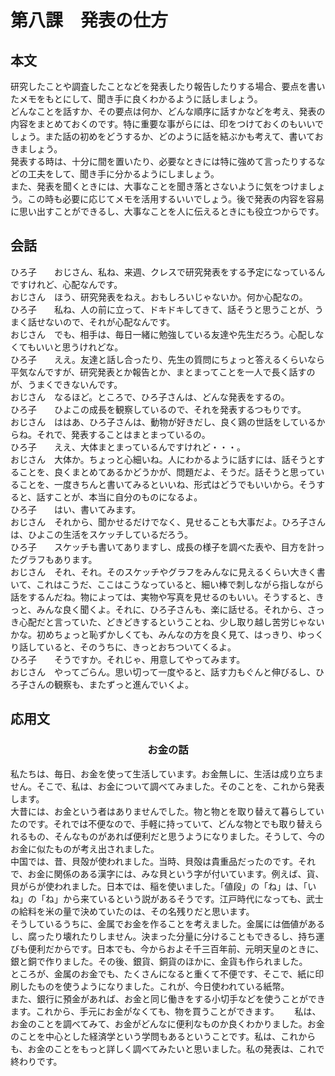 # 第八課　発表の仕方
## 本文
研究したことや調査したことなどを発表したり報告したりする場合、要点を書いたメモをもとにして、聞き手に良くわかるように話しましょう。  
どんなことを話すか、その要点は何か、どんな順序に話すかなどを考え、発表の内容をまとめておくのです。特に重要な事がらには、印をつけておくのもいいでしょう。また話の初めをどうするか、どのように話を結ぶかも考えて、書いておきましょう。  
発表する時は、十分に間を置いたり、必要なときには特に強めて言ったりするなどの工夫をして、聞き手に分かるようにしましょう。  
また、発表を聞くときには、大事なことを聞き落とさないように気をつけましょう。この時も必要に応じてメモを活用するいいでしょう。後で発表の内容を容易に思い出すことができるし、大事なことを人に伝えるときにも役立つからです。  
## 会話
ひろ子　　おじさん、私ね、来週、クレスで研究発表をする予定になっているんですけれど、心配なんです。  
おじさん　ほう、研究発表をねえ。おもしろいじゃないか。何か心配なの。  
ひろ子　　私ね、人の前に立って、ドキドキしてきて、話そうと思うことが、うまく話せないので、それが心配なんです。  
おじさん　でも、相手は、毎日一緒に勉強している友達や先生だろう。心配しなくてもいいと思うけれどな。  
ひろ子　　ええ。友達と話し合ったり、先生の質問にちょっと答えるくらいなら平気なんですが、研究発表とか報告とか、まとまってことを一人で長く話すのが、うまくできないんです。  
おじさん　なるほど。ところで、ひろ子さんは、どんな発表をするの。  
ひろ子　　ひよこの成長を観察しているので、それを発表するつもりです。  
おじさん　ははあ、ひろ子さんは、動物が好きだし、良く鶏の世話をしているからね。それで、発表することはまとまっているの。  
ひろ子　　ええ、大体まとまっているんですけれど・・・。  
おじさん　大体か。ちょっと心細いね。人にわかるように話すには、話そうとすることを、良くまとめてあるかどうかが、問題だよ、そうだ。話そうと思っていることを、一度きちんと書いてみるといいね、形式はどうでもいいから。そうすると、話すことが、本当に自分のものになるよ。  
ひろ子　　はい、書いてみます。  
おじさん　それから、聞かせるだけでなく、見せることも大事だよ。ひろ子さんは、ひよこの生活をスケッチしているだろう。  
ひろ子　　スケッチも書いてありますし、成長の様子を調べた表や、目方を計ったグラフもあります。  
おじさん　それ、それ。そのスケッチやグラフをみんなに見えるくらい大きく書いて、これはこうだ、ここはこうなっていると、細い棒で刺しながら指しながら話をするんだね。物によっては、実物や写真を見せるのもいい。そうすると、きっと、みんな良く聞くよ。それに、ひろ子さんも、楽に話せる。それから、さっき心配だと言っていた、どきどきするということね、少し取り越し苦労じゃないかな。初めちょっと恥ずかしくても、みんなの方を良く見て、はっきり、ゆっくり話していると、そのうちに、きっとおちついてくるよ。  
ひろ子　　そうですか。それじゃ、用意してやってみます。  
おじさん　やってごらん。思い切って一度やると、話す力もぐんと伸びるし、ひろ子さんの観察も、またずっと進んでいくよ。  
## 応用文
### <center>お金の話</center>
私たちは、毎日、お金を使って生活しています。お金無しに、生活は成り立ちません。そこで、私は、お金について調べてみました。そのことを、これから発表します。  
大昔には、お金という者はありませんでした。物と物とを取り替えて暮らしていたのです。それでは不便なので、手軽に持っていて、どんな物とでも取り替えられるもの、そんなものがあれば便利だと思うようになりました。そうして、今のお金に似たものが考え出されました。  
中国では、昔、貝殻が使われました。当時、貝殻は貴重品だったのです。それで、お金に関係のある漢字には、みな貝という字が付いています。例えば、貨、貝がらが使われました。日本では、稲を使いました。「値段」の「ね」は、「いね」の「ね」から来ているという説があるそうです。江戸時代になっても、武士の給料を米の量で決めていたのは、その名残りだと思います。  
そうしているうちに、金属でお金を作ることを考えました。金属には価値があるし、腐ったり壊れたりしません。決まった分量に分けることもできるし、持ち運びも便利だからです。日本でも、今からおよそ千三百年前、元明天皇のときに、銀と銅で作りました。その後、銀貨、銅貨のほかに、金貨も作られました。  
ところが、金属のお金でも、たくさんになると重くて不便です、そこで、紙に印刷したものを使うようになりました。これが、今日使われている紙幣。  
また、銀行に預金があれば、お金と同じ働きをする小切手などを使うことができます。これから、手元にお金がなくても、物を買うことができます。　　
私は、お金のことを調べてみて、お金がどんなに便利なものか良くわかりました。お金のことを中心とした経済学という学問もあるということです。私は、これからも、お金のことをもっと詳しく調べてみたいと思いました。私の発表は、これで終わりです。